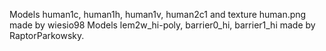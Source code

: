 Models human1c, human1h, human1v, human2c1 and texture human.png made by wiesio98
Models lem2w_hi-poly, barrier0_hi, barrier1_hi made by RaptorParkowsky.